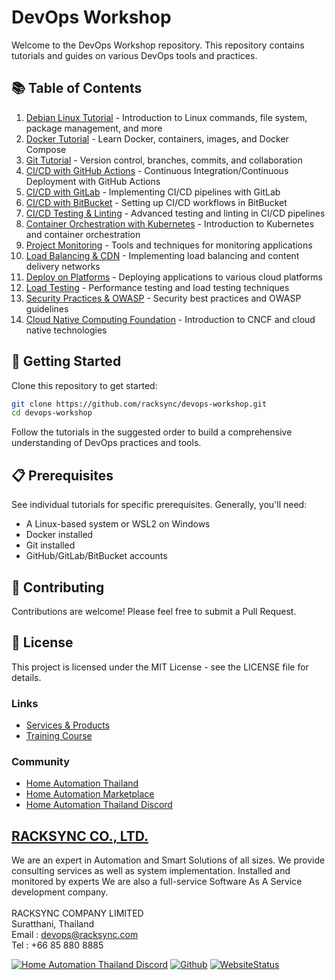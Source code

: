 # DevOps Workshop

Welcome to the DevOps Workshop repository. This repository contains tutorials and guides on various DevOps tools and practices.

## 📚 Table of Contents

1. [Debian Linux Tutorial](docs/01-Tutorial_Debian_Linux.md) - Introduction to Linux commands, file system, package management, and more
2. [Docker Tutorial](docs/02-Tutorial_Docker.md) - Learn Docker, containers, images, and Docker Compose
3. [Git Tutorial](docs/03-Tutorial_Git_Github.md) - Version control, branches, commits, and collaboration
4. [CI/CD with GitHub Actions](docs/04-Tutorial_CI_CD_GitHub.md) - Continuous Integration/Continuous Deployment with GitHub Actions
5. [CI/CD with GitLab](docs/05-Tutorial_CI_CD_GitLab.md) - Implementing CI/CD pipelines with GitLab
6. [CI/CD with BitBucket](docs/06-Tutorial_CI_CD_BitBucket.md) - Setting up CI/CD workflows in BitBucket
7. [CI/CD Testing & Linting](docs/07-Tutorial_CI_CD_Test_Lint.md) - Advanced testing and linting in CI/CD pipelines
8. [Container Orchestration with Kubernetes](docs/08-Tutorial_Container_Orchestration.md) - Introduction to Kubernetes and container orchestration
9. [Project Monitoring](docs/09-Project_Monitoring.md) - Tools and techniques for monitoring applications
10. [Load Balancing & CDN](docs/10-Tutorial_Load-Balance_CDN.md) - Implementing load balancing and content delivery networks
11. [Deploy on Platforms](docs/11-Tutorial_Deploy-on-Platform.md) - Deploying applications to various cloud platforms
12. [Load Testing](docs/12-Tutorial_Load-Test.md) - Performance testing and load testing techniques
13. [Security Practices & OWASP](docs/13-Tutorial_Security-Practice_OWASP.md) - Security best practices and OWASP guidelines
14. [Cloud Native Computing Foundation](docs/14-CNCF.md) - Introduction to CNCF and cloud native technologies

## 🚀 Getting Started

Clone this repository to get started:

```bash
git clone https://github.com/racksync/devops-workshop.git
cd devops-workshop
```

Follow the tutorials in the suggested order to build a comprehensive understanding of DevOps practices and tools.

## 📋 Prerequisites

See individual tutorials for specific prerequisites. Generally, you'll need:

- A Linux-based system or WSL2 on Windows
- Docker installed
- Git installed
- GitHub/GitLab/BitBucket accounts

## 🤝 Contributing

Contributions are welcome! Please feel free to submit a Pull Request.

## 📝 License

This project is licensed under the MIT License - see the LICENSE file for details.

### Links

- [Services & Products](http://racksync.com)
- [Training Course](https://facebook.com/racksync)

### Community

- [Home Automation Thailand](https://www.facebook.com/groups/hathailand)
- [Home Automation Marketplace](https://www.facebook.com/groups/hatmarketplace)
- [Home Automation Thailand Discord](https://discord.gg/Wc5CwnWkp4) 

## [RACKSYNC CO., LTD.](https://racksync.com)

We are an expert in Automation and Smart Solutions of all sizes. We provide consulting services as well as system implementation. Installed and monitored by experts We are also a full-service Software As A Service development company.
\
\
RACKSYNC COMPANY LIMITED \
Suratthani, Thailand  \
Email : devops@racksync.com \
Tel : +66 85 880 8885 

[![Home Automation Thailand Discord](https://img.shields.io/discord/986181205504438345?style=for-the-badge)](https://discord.gg/Wc5CwnWkp4) [![Github](https://img.shields.io/github/followers/racksync?style=for-the-badge)](https://github.com/racksync) 
[![WebsiteStatus](https://img.shields.io/website?down_color=grey&down_message=Offline&style=for-the-badge&up_color=green&up_message=Online&url=https%3A%2F%2Fracksync.com)](https://racksync.com)

